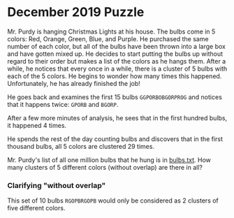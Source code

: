 # December 2019 Puzzle

Mr. Purdy is hanging Christmas Lights at his house.  The bulbs come in 5 colors: Red, Orange, Green, Blue, and Purple.  He purchased the same number of each color, but all of the bulbs have been thrown into a large box and have gotten mixed up.  He decides to start putting the bulbs up without regard to their order but makes a list of the colors as he hangs them.  After a while, he notices that every once in a while, there is a cluster of 5 bulbs with each of the 5 colors.  He begins to wonder how many times this happened.  Unfortunately, he has already finished the job!

He goes back and examines the first 15 bulbs `GGPORBOBGORPROG` and notices that it happens twice: `GPORB` and `BGORP`.

After a few more minutes of analysis, he sees that in the first hundred bulbs, it happened 4 times.

He spends the rest of the day counting bulbs and discovers that in the first thousand bulbs, all 5 colors are clustered 29 times.  

Mr. Purdy's list of all one million bulbs that he hung is in [bulbs.txt](bulbs.txt).  How many clusters of 5 different colors (without overlap) are there in all?


### Clarifying "without overlap"
This set of 10 bulbs `RGOPBRGOPB` would only be considered as 2 clusters of five different colors.  
